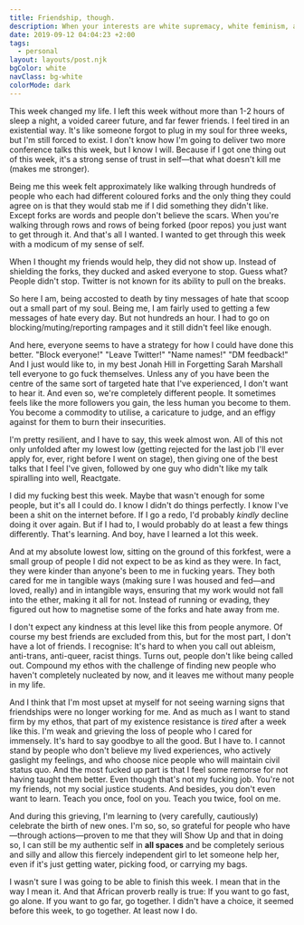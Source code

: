 ```yaml
---
title: Friendship, though.
description: When your interests are white supremacy, white feminism, and gaslighting.
date: 2019-09-12 04:04:23 +2:00
tags:
  - personal
layout: layouts/post.njk
bgColor: white
navClass: bg-white
colorMode: dark
---
```

This week changed my life. I left this week without more than 1-2 hours of sleep a night, a voided career future, and far fewer friends. I feel tired in an existential way. It's like someone forgot to plug in my soul for three weeks, but I'm still forced to exist. I don't know how I'm going to deliver two more conference talks this week, but I know I will. Because if I got one thing out of this week, it's a strong sense of trust in self—that what doesn't kill me (makes me stronger).

Being me this week felt approximately like walking through hundreds of people who each had different coloured forks and the only thing they could agree on is that they would stab me if I did something they didn't like. Except forks are words and people don't believe the scars. When you're walking through rows and rows of being forked (poor repos) you just want to get through it. And that's all I wanted. I wanted to get through this week with a modicum of my sense of self.

When I thought my friends would help, they did not show up. Instead of shielding the forks, they ducked and asked everyone to stop. Guess what? People didn't stop. Twitter is not known for its ability to pull on the breaks.

So here I am, being accosted to death by tiny messages of hate that scoop out a small part of my soul. Being me, I am fairly used to getting a few messages of hate every day. But not hundreds an hour. I had to go on blocking/muting/reporting rampages and it still didn't feel like enough.

And here, everyone seems to have a strategy for how I could have done this better. "Block everyone!" "Leave Twitter!" "Name names!" "DM feedback!" And I just would like to, in my best Jonah Hill in Forgetting Sarah Marshall tell everyone to go fuck themselves. Unless any of you have been the centre of the same sort of targeted hate that I've experienced, I don't want to hear it. And even so, we're completely different people. It sometimes feels like the more followers you gain, the less human you become to them. You become a commodity to utilise, a caricature to judge, and an effigy against for them to burn their insecurities.

I'm pretty resilient, and I have to say, this week almost won. All of this not only unfolded after my lowest low (getting rejected for the last job I'll ever apply for, ever, right before I went on stage), then giving one of the best talks that I feel I've given, followed by one guy who didn't like my talk spiralling into well, Reactgate.

I did my fucking best this week. Maybe that wasn't enough for some people, but it's all I could do. I know I didn't do things perfectly. I know I've been a shit on the internet before. If I go a redo, I'd probably _kindly_ decline doing it over again. But if I had to, I would probably do at least a few things differently. That's learning. And boy, have I learned a lot this week.

And at my absolute lowest low, sitting on the ground of this forkfest, were a small group of people I did not expect to be as kind as they were. In fact, they were kinder than anyone's been to me in fucking years. They both cared for me in tangible ways (making sure I was housed and fed—and loved, really) and in intangible ways, ensuring that my work would not fall into the ether, making it all for not. Instead of running or evading, they figured out how to magnetise some of the forks and hate away from me.

I don't expect any kindness at this level like this from people anymore. Of course my best friends are excluded from this, but for the most part, I don't have a lot of friends. I recognise: It's hard to when you call out ableism, anti-trans, anti-queer, racist things. Turns out, people don't like being called out. Compound my ethos with the challenge of finding new people who haven't completely nucleated by now, and it leaves me without many people in my life.

And I think that I'm most upset at myself for not seeing warning signs that friendships were no longer working for me. And as much as I want to stand firm by my ethos, that part of my existence resistance is _tired_ after a week like this. I'm weak and grieving the loss of people who I cared for immensely. It's hard to say goodbye to all the good. But I have to. I cannot stand by people who don't believe my lived experiences, who actively gaslight my feelings, and who choose nice people who will maintain civil status quo. And the most fucked up part is that I feel some remorse for not having taught them better. Even though that's not my fucking job. You're not my friends, not my social justice students. And besides, you don't even want to learn. Teach you once, fool on you. Teach you twice, fool on me.

And during this grieving, I'm learning to (very carefully, cautiously) celebrate the birth of new ones. I'm so, so, so  grateful for people who have—through actions—proven to me that they will Show Up and that in doing so, I can still be my authentic self in **all spaces** and be completely serious and silly and allow this fiercely independent girl to let someone help her, even if it's just getting water, picking food, or carrying my bags.

I wasn't sure I was going to be able to finish this week. I mean that in the way I mean it. And that African proverb really is true: If you want to go fast, go alone. If you want to go far, go together. I didn't have a choice, it seemed before this week, to go together. At least now I do.